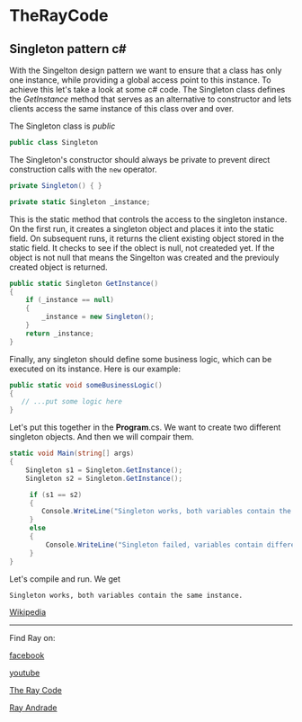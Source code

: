 # TheRayCode
## Singleton pattern c#

With the Singelton design pattern we want to ensure that a class has only one instance, while providing a global access point to this instance.
To achieve this let's take a look at some c# code. The Singleton class defines the *GetInstance* method that serves as an
alternative to constructor and lets clients access the same instance of
this class over and over.

The Singleton class is *public*

```c#
public class Singleton
```
The Singleton's constructor should always be private to prevent direct construction calls with the `new` operator.

```c#
private Singleton() { }

private static Singleton _instance;

```
This is the static method that controls the access to the singleton instance. 
On the first run, it creates a singleton object and places it into the static field. 
On subsequent runs, it returns the client existing object stored in the static field.
It checks to see if the oblect is null, not createded yet.
If the object is not null that means the Singelton was created and the previouly created object is returned.
```c#
public static Singleton GetInstance()
{
    if (_instance == null)
    {
        _instance = new Singleton();
    }
    return _instance;
}
```
Finally, any singleton should define some business logic, which can be executed on its instance.
Here is our example:

```c#
public static void someBusinessLogic()
{
   // ...put some logic here
}
```

Let's put this together in the **Program**.cs.
We want to create two different singleton objects.
And then we will compair them.

```c#
static void Main(string[] args)
{
    Singleton s1 = Singleton.GetInstance();
    Singleton s2 = Singleton.GetInstance();

     if (s1 == s2)
     {
        Console.WriteLine("Singleton works, both variables contain the same instance.");
     }
     else
     {
         Console.WriteLine("Singleton failed, variables contain different instances.");
     }
}
```
Let's compile and run.
We get
```
Singleton works, both variables contain the same instance.
```




[Wikipedia](https://en.wikipedia.org/wiki/Singleton_pattern)

----------------------------------------------------------------------------------------------------

Find Ray on:

[facebook](https://www.facebook.com/TheRayCode/)

[youtube](https://www.youtube.com/user/AndradeRay/)

[The Ray Code](https://www.RayAndrade.com)

[Ray Andrade](https://www.RayAndrade.org)
